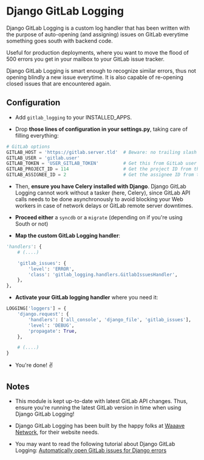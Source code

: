 Django GitLab Logging
=====================

Django GitLab Logging is a custom log handler that has been written with the purpose of auto-opening (and assigning) issues on GitLab everytime something goes south with backend code.

Useful for production deployments, where you want to move the flood of 500 errors you get in your mailbox to your GitLab issue tracker.

Django GitLab Logging is smart enough to recognize similar errors, thus not opening blindly a new issue everytime. It is also capable of re-opening closed issues that are encountered again.

## Configuration

* Add `gitlab_logging` to your INSTALLED_APPS.

* Drop **those lines of configuration in your settings.py**, taking care of filling everything:

```python
# GitLab options
GITLAB_HOST = 'https://gitlab.server.tld'  # Beware: no trailing slash there!
GITLAB_USER = 'gitlab.user'
GITLAB_TOKEN = 'USER_GITLAB_TOKEN'         # Get this from GitLab user account information
GITLAB_PROJECT_ID = 114                    # Get the project ID from the DB
GITLAB_ASSIGNEE_ID = 2                     # Get the assignee ID from the DB (optional, you can drop this parameter)
```

* Then, **ensure you have Celery installed with Django**. Django GitLab Logging cannot work without a tasker (here, Celery), since GitLab API calls needs to be done asynchronously to avoid blocking your Web workers in case of network delays or GitLab remote server downtimes.

* **Proceed either** a `syncdb` or a `migrate` (depending on if you're using South or not)

* **Map the custom GitLab Logging handler**:

```python
'handlers': {
    # (....)

    'gitlab_issues': {
        'level': 'ERROR',
        'class': 'gitlab_logging.handlers.GitlabIssuesHandler',
    },
},
```

* **Activate your GitLab logging handler** where you need it:

```python
LOGGING['loggers'] = {
    'django.request': {
        'handlers': ['all_console', 'django_file', 'gitlab_issues'],
        'level': 'DEBUG',
        'propagate': True,
    },

    # (....)
}
```

* You're done! :v:

## Notes

* This module is kept up-to-date with latest GitLab API changes. Thus, ensure you're running the latest GitLab version in time when using Django GitLab Logging!

* Django GitLab Logging has been built by the happy folks at [Waaave Network](https://waaave.com/), for their website needs.

* You may want to read the following tutorial about Django GitLab Logging: [Automatically open GitLab issues for Django errors](https://waaave.com/tutorial/django/automatically-open-gitlab-issues-for-django-errors/)